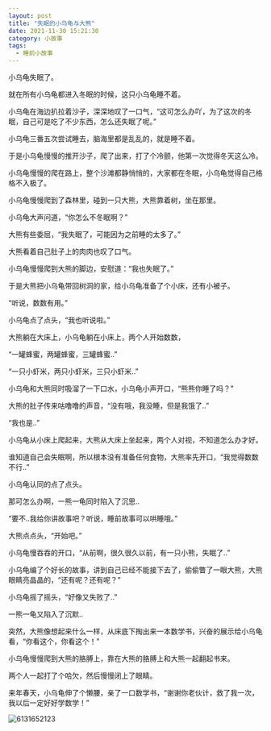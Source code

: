 ```yaml
---
layout: post
title: "失眠的小乌龟与大熊"
date: 2021-11-30 15:21:30
category: 小故事
tags:
  - 睡前小故事
---
```



小乌龟失眠了。

就在所有小乌龟都进入冬眠的时候，这只小乌龟睡不着。

小乌龟在海边扒拉着沙子，深深地叹了一口气，“这可怎么办吖，为了这次的冬眠，自己可是吃了不少东西，怎么还失眠了呢。”

小乌龟三番五次尝试睡去，脑海里都是乱乱的，就是睡不着。

于是小乌龟慢慢的推开沙子，爬了出来，打了个冷颤，他第一次觉得冬天这么冷。

小乌龟慢慢的爬在路上，整个沙滩都静悄悄的，大家都在冬眠，小乌龟觉得自己格格不入极了。

小乌龟慢慢爬到了森林里，碰到一只大熊，大熊靠着树，坐在那里。

小乌龟大声问道，“你怎么不冬眠啊？”

大熊有些委屈，“我失眠了，可能因为之前睡的太多了。”

大熊看着自己肚子上的肉肉也叹了口气。

小乌龟慢慢爬到大熊的脚边，安慰道：“我也失眠了。”

于是大熊把小乌龟带回树洞的家，给小乌龟准备了个小床，还有小被子。

“听说，数数有用。”

小乌龟点了点头，“我也听说啦。”

大熊躺在大床上，小乌龟躺在小床上，两个人开始数数，

“一罐蜂蜜，两罐蜂蜜，三罐蜂蜜..”

“一只小虾米，两只小虾米，三只小虾米..”

小乌龟和大熊同时吸溜了一下口水，小乌龟小声开口，“熊熊你睡了吗？”

大熊的肚子传来咕噜噜的声音，“没有哦，我没睡，但是我饿了..”

“我也是..”

小乌龟从小床上爬起来，大熊从大床上坐起来，两个人对视，不知道怎么办才好。

谁知道自己会失眠啊，所以根本没有准备任何食物，大熊率先开口，“我觉得数数不行..”

小乌龟认同的点了点头。

那可怎么办啊，一熊一龟同时陷入了沉思..

“要不..我给你讲故事吧？听说，睡前故事可以哄睡哦。”

大熊点点头，“开始吧。”

小乌龟慢吞吞的开口，“从前啊，很久很久以前，有一只小熊，失眠了..”

小乌龟编了个好长的故事，讲到自己已经不能接下去了，偷偷瞥了一眼大熊，大熊眼睛亮晶晶的，“还有呢？还有呢？”

小乌龟摇了摇头，“好像又失败了..”

一熊一龟又陷入了沉默..

突然，大熊像想起来什么一样，从床底下掏出来一本数学书，兴奋的展示给小乌龟看，“你看这个，你看这个！”

小乌龟慢慢爬到大熊的胳膊上，靠在大熊的胳膊上和大熊一起翻起书来。

两个人一起打了个哈欠，然后慢慢闭上了眼睛。

来年春天，小乌龟伸了个懒腰，亲了一口数学书，“谢谢你老伙计，救了我一次，我以后一定好好学数学！”

![6131652123](https://i.loli.net/2021/11/29/FzlmpIA7e5OwKWa.jpg)
